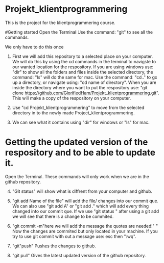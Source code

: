 # Projekt_klientprogrammering
This is the project for the klientprogrammering course.

#Getting started
Open the Terminal
Use the command: "git" to see all the commands.

We only have to do this once

1. First we will add this repository to a selected place on your computer. We will do this by using the cd commands in the terminal to navigste to our wanted location for the respository. If you are using windows use: "dir" to show all the folders and files inside the selected directory, the command: "ls" will do the same for mac. Use the command: "cd.." to go up a directory, or navigate using:  "cd name of directory". When you are inside the directory where you want to put the respository use: "git clone https://github.com/GlorifiedHam/Projekt_klientprogrammering.git". This will make a copy of the respository on your computer.

2. Use "cd Projekt_klientprogrammering" to move from the selected directory in to the newly made Project_klientprogrammering.

3. We can see what it contains using "dir" for windows or "ls" for mac.

# Getting the updated version of the respository and to be able to update it.
Open the Terminal.
These commands will only work when we are in the github repository.

4. "Git status" will show what is diffrent from your computer and github.

5. "git add Name of the file" will add the file/ changes into our commit que. We can also use "git add A" or "git add ." which will add every thing changed into our commit que. If we use "git status " after using a git add we will see that there is a change to be commited.

6. "git commit -m"here we will add the message the quotes are needed!" " Now the changes are commited but only located in your machine. If you try to use git commit with out a message use: esc then ":wq". 

7. "git"push" Pushes the changes to github.

8. "git pull" Gives the latest updated version of the github repository.




 
